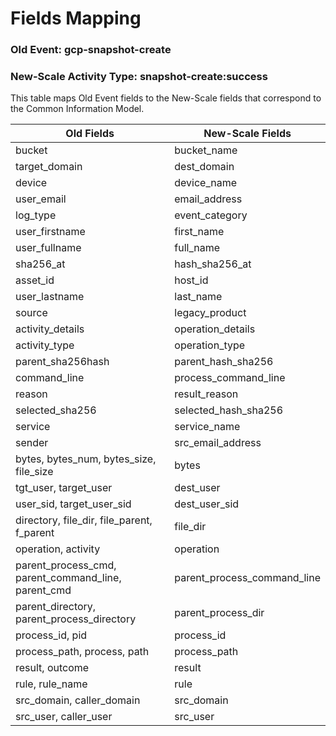 Fields Mapping
==============

### Old Event: gcp-snapshot-create
### New-Scale Activity Type: snapshot-create:success

This table maps Old Event fields to the New-Scale fields that correspond to the Common Information Model.

| Old Fields                                          | New-Scale Fields            |
| --------------------------------------------------- | --------------------------- |
| bucket                                              | bucket_name                 |
| target_domain                                       | dest_domain                 |
| device                                              | device_name                 |
| user_email                                          | email_address               |
| log_type                                            | event_category              |
| user_firstname                                      | first_name                  |
| user_fullname                                       | full_name                   |
| sha256_at                                           | hash_sha256_at              |
| asset_id                                            | host_id                     |
| user_lastname                                       | last_name                   |
| source                                              | legacy_product              |
| activity_details                                    | operation_details           |
| activity_type                                       | operation_type              |
| parent_sha256hash                                   | parent_hash_sha256          |
| command_line                                        | process_command_line        |
| reason                                              | result_reason               |
| selected_sha256                                     | selected_hash_sha256        |
| service                                             | service_name                |
| sender                                              | src_email_address           |
| bytes, bytes_num, bytes_size, file_size             | bytes                       |
| tgt_user, target_user                               | dest_user                   |
| user_sid, target_user_sid                           | dest_user_sid               |
| directory, file_dir, file_parent, f_parent          | file_dir                    |
| operation, activity                                 | operation                   |
| parent_process_cmd, parent_command_line, parent_cmd | parent_process_command_line |
| parent_directory, parent_process_directory          | parent_process_dir          |
| process_id, pid                                     | process_id                  |
| process_path, process, path                         | process_path                |
| result, outcome                                     | result                      |
| rule, rule_name                                     | rule                        |
| src_domain, caller_domain                           | src_domain                  |
| src_user, caller_user                               | src_user                    |